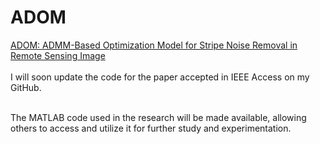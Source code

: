 # ADOM
[ADOM: ADMM-Based Optimization Model for Stripe Noise Removal in Remote Sensing Image](https://ieeexplore.ieee.org/abstract/document/10262317)
<br/><br/>
I will soon update the code for the paper accepted in IEEE Access on my GitHub.<br/><br/>

The MATLAB code used in the research will be made available, allowing others to access and utilize it for further study and experimentation.
